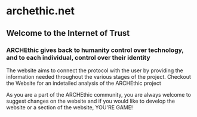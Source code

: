 # archethic.net
## Welcome to the Internet of Trust
### ARCHEthic gives back to humanity control over technology, and to each individual, control over their identity

The website aims to connect the protocol with the user by providing the information needed throughout the various stages of the project. Checkout the Website for an indetailed analysis of the ARCHEthic project

As you are a part of the ARCHEthic community, you are always welcome to suggest changes on the website and if you would like to develop the website or a section of the website, YOU'RE GAME!
